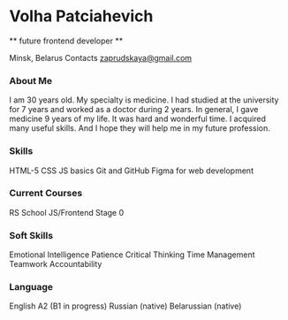 # Volha Patciahevich

** future frontend developer **

Minsk, Belarus
Contacts
zaprudskaya@gmail.com

### About Me
I am 30 years old. My specialty is medicine. I had studied at the university for 7 years and worked as a doctor during 2 years. 
In general, I gave medicine 9 years of my life. It was hard and wonderful time. I acquired many useful skills. 
And I hope they will help me in my future profession.

### Skills
HTML-5
CSS
JS basics
Git and GitHub
Figma for web development
### Current Courses
RS School JS/Frontend Stage 0
### Soft Skills
Emotional Intelligence
Patience
Critical Thinking
Time Management
Teamwork
Accountability
### Language
English A2 (B1 in progress)
Russian (native)
Belarussian (native)